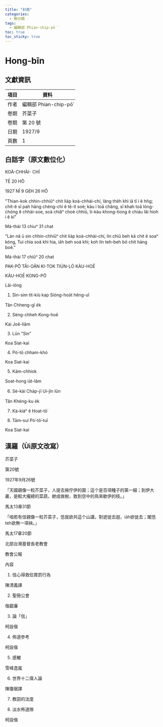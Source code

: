 ```yaml
---
title: "封面"
categories:
  - 無分類
tags:
  - 編輯部 Phian-chip-pō͘͘
toc: true
toc_sticky: true
---
```


# Hong-bīn

## 文獻資訊

| 項目 | 資料 |
|---|---|
| 作者 | 編輯部 Phian-chip-pō͘͘ |
| 卷期 | 芥菜子 |
| 卷期 | 第 20 號 |
| 日期 | 1927/9 |
| 頁數 | 1 |

## 白話字（原文數位化）

KOÀ-CHHÀI- CHÍ

TĒ 20 HŌ

1927 NÎ 9 GE̍H 26 HŌ

"Thian-kok chhin-chhiūⁿ chit lia̍p koà-chhài-chí, lâng the̍h khì iā tī i ê hn̂g; chit-ê sī pah hāng chéng-chí ê tē-it soè; kàu i toā châng, sī khah toā lóng-chóng ê chhài-soe, soà chiâⁿ choè chhiū, tì-kàu khong-tiong ê chiáu lâi hioh i ê kí"

Má-thài 13 chiuⁿ 31 chat

"Lán nā ū sìn chhin-chhiūⁿ chit lia̍p koà-chhài-chí, lín chiū beh kā chit ê soaⁿ kóng, Tuì chia soá khì hia, ia̍h beh soá khì; koh lín teh-beh bô chi̍t hāng boē."

Má-thài 17 chiūⁿ 20 chat

PAK-PŌ͘ TÂI-OÂN KI-TOK TIÚN-LÓ KÀU-HOĒ

KÀU-HOĒ KONG-PŌ

Lāi-iông

1. Sìn-sim tit-kiù kap Sióng-hoa̍t hêng-uî

Tân Chheng-gī e̍k

2. Sèng-chheh Kong-hoē

Kai Joē-liâm

3. Lūn "Sìn"

Koa Siat-kai

4. Pò͘-tō chham-khó

Koa Siat-kai

5. Kám-chhiok

Soat-hong ia̍t-lâm

6. Sè-kài Cha̍p-jī Uí-jîn lūn

Tân Khéng-ku e̍k

7. Kà-kiáⁿ ê Hoat-tō͘

8. Tām-suí Pò͘-tô͘-tuī

Koa Siat-kai

## 漢羅（Ùi原文改寫）

芥菜子

第20號

1927年9月26號

「天國親像一粒芥菜子，人提去掖佇伊的園；這个是百項種子的第一細；到伊大叢，是較大攏總的菜蔬，紲成做樹，致到空中的鳥來歇伊的枝。」

馬太13章31節

「咱若有信親像一粒芥菜子，恁就欲共這个山講，對遮徙去遐，ia̍h欲徙去；閣恁teh欲無一項袂。」

馬太17章20節

北部台灣基督長老教會

教會公報

內容

1. 信心得救佮賞罰行為

陳清義譯

2. 聖冊公會

偕叡廉

3. 論「信」

柯設偕

4. 佈道參考

柯設偕

5. 感觸

雪峰逸嵐

6. 世界十二偉人論

陳瓊琚譯

7. 教囝的法度

8. 淡水佈道隊

柯設偕
